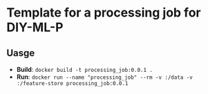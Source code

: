 # Template for a processing job for DIY-ML-P

## Uasge
- **Build**: `docker build -t processing_job:0.0.1 .`
- **Run**: `docker run --name "processing_job" --rm -v :/data -v :/feature-store processing_job:0.0.1`